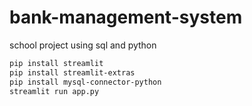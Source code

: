 # bank-management-system
school project using sql and python

```bash
pip install streamlit
pip install streamlit-extras
pip install mysql-connector-python
streamlit run app.py
```
